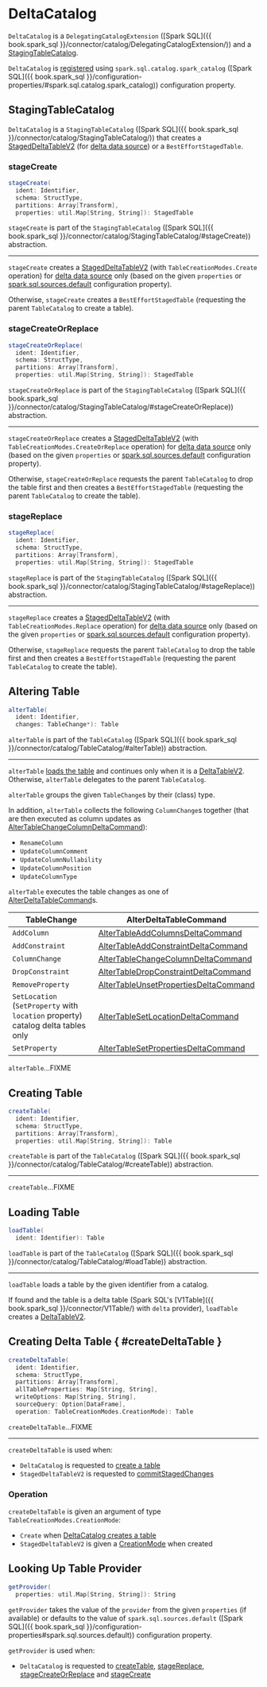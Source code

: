 # DeltaCatalog

`DeltaCatalog` is a `DelegatingCatalogExtension` ([Spark SQL]({{ book.spark_sql }}/connector/catalog/DelegatingCatalogExtension/)) and a [StagingTableCatalog](#StagingTableCatalog).

`DeltaCatalog` is [registered](installation.md) using `spark.sql.catalog.spark_catalog` ([Spark SQL]({{ book.spark_sql }}/configuration-properties/#spark.sql.catalog.spark_catalog)) configuration property.

## <span id="StagingTableCatalog"> StagingTableCatalog

`DeltaCatalog` is a `StagingTableCatalog` ([Spark SQL]({{ book.spark_sql }}/connector/catalog/StagingTableCatalog/)) that creates a [StagedDeltaTableV2](StagedDeltaTableV2.md) (for [delta data source](spark-connector/DeltaSourceUtils.md#isDeltaDataSourceName)) or a `BestEffortStagedTable`.

### <span id="stageCreate"> stageCreate

```scala
stageCreate(
  ident: Identifier,
  schema: StructType,
  partitions: Array[Transform],
  properties: util.Map[String, String]): StagedTable
```

`stageCreate` is part of the `StagingTableCatalog` ([Spark SQL]({{ book.spark_sql }}/connector/catalog/StagingTableCatalog/#stageCreate)) abstraction.

---

`stageCreate` creates a [StagedDeltaTableV2](StagedDeltaTableV2.md) (with `TableCreationModes.Create` operation) for [delta data source](spark-connector/DeltaSourceUtils.md#isDeltaDataSourceName) only (based on the given `properties` or [spark.sql.sources.default](#getProvider) configuration property).

Otherwise, `stageCreate` creates a `BestEffortStagedTable` (requesting the parent `TableCatalog` to create a table).

### <span id="stageCreateOrReplace"> stageCreateOrReplace

```scala
stageCreateOrReplace(
  ident: Identifier,
  schema: StructType,
  partitions: Array[Transform],
  properties: util.Map[String, String]): StagedTable
```

`stageCreateOrReplace` is part of the `StagingTableCatalog` ([Spark SQL]({{ book.spark_sql }}/connector/catalog/StagingTableCatalog/#stageCreateOrReplace)) abstraction.

---

`stageCreateOrReplace` creates a [StagedDeltaTableV2](StagedDeltaTableV2.md) (with `TableCreationModes.CreateOrReplace` operation) for [delta data source](spark-connector/DeltaSourceUtils.md#isDeltaDataSourceName) only (based on the given `properties` or [spark.sql.sources.default](#getProvider) configuration property).

Otherwise, `stageCreateOrReplace` requests the parent `TableCatalog` to drop the table first and then creates a `BestEffortStagedTable` (requesting the parent `TableCatalog` to create the table).

### <span id="stageReplace"> stageReplace

```scala
stageReplace(
  ident: Identifier,
  schema: StructType,
  partitions: Array[Transform],
  properties: util.Map[String, String]): StagedTable
```

`stageReplace` is part of the `StagingTableCatalog` ([Spark SQL]({{ book.spark_sql }}/connector/catalog/StagingTableCatalog/#stageReplace)) abstraction.

---

`stageReplace` creates a [StagedDeltaTableV2](StagedDeltaTableV2.md) (with `TableCreationModes.Replace` operation) for [delta data source](spark-connector/DeltaSourceUtils.md#isDeltaDataSourceName) only (based on the given `properties` or [spark.sql.sources.default](#getProvider) configuration property).

Otherwise, `stageReplace` requests the parent `TableCatalog` to drop the table first and then creates a `BestEffortStagedTable` (requesting the parent `TableCatalog` to create the table).

## <span id="alterTable"> Altering Table

```scala
alterTable(
  ident: Identifier,
  changes: TableChange*): Table
```

`alterTable` is part of the `TableCatalog` ([Spark SQL]({{ book.spark_sql }}/connector/catalog/TableCatalog/#alterTable)) abstraction.

---

`alterTable` [loads the table](#loadTable) and continues only when it is a [DeltaTableV2](DeltaTableV2.md). Otherwise, `alterTable` delegates to the parent `TableCatalog`.

`alterTable` groups the given `TableChange`s by their (class) type.

In addition, `alterTable` collects the following `ColumnChange`s together (that are then executed as column updates as [AlterTableChangeColumnDeltaCommand](commands/alter/AlterTableChangeColumnDeltaCommand.md)):

* `RenameColumn`
* `UpdateColumnComment`
* `UpdateColumnNullability`
* `UpdateColumnPosition`
* `UpdateColumnType`

`alterTable` executes the table changes as one of [AlterDeltaTableCommand](commands/alter/AlterDeltaTableCommand.md)s.

TableChange | AlterDeltaTableCommand
------------|----------
 `AddColumn` | [AlterTableAddColumnsDeltaCommand](commands/alter/AlterTableAddColumnsDeltaCommand.md)
 `AddConstraint` | [AlterTableAddConstraintDeltaCommand](commands/alter/AlterTableAddConstraintDeltaCommand.md)
 `ColumnChange` | [AlterTableChangeColumnDeltaCommand](commands/alter/AlterTableChangeColumnDeltaCommand.md)
 `DropConstraint` | [AlterTableDropConstraintDeltaCommand](commands/alter/AlterTableDropConstraintDeltaCommand.md)
 `RemoveProperty` | [AlterTableUnsetPropertiesDeltaCommand](commands/alter/AlterTableUnsetPropertiesDeltaCommand.md)
 `SetLocation`<br>(`SetProperty` with `location` property)<br>catalog delta tables only | [AlterTableSetLocationDeltaCommand](commands/alter/AlterTableSetLocationDeltaCommand.md)
 `SetProperty` | [AlterTableSetPropertiesDeltaCommand](commands/alter/AlterTableSetPropertiesDeltaCommand.md)

`alterTable`...FIXME

## <span id="createTable"> Creating Table

```scala
createTable(
  ident: Identifier,
  schema: StructType,
  partitions: Array[Transform],
  properties: util.Map[String, String]): Table
```

`createTable` is part of the `TableCatalog` ([Spark SQL]({{ book.spark_sql }}/connector/catalog/TableCatalog/#createTable)) abstraction.

---

`createTable`...FIXME

## <span id="loadTable"> Loading Table

```scala
loadTable(
  ident: Identifier): Table
```

`loadTable` is part of the `TableCatalog` ([Spark SQL]({{ book.spark_sql }}/connector/catalog/TableCatalog/#loadTable)) abstraction.

---

`loadTable` loads a table by the given identifier from a catalog.

If found and the table is a delta table (Spark SQL's [V1Table]({{ book.spark_sql }}/connector/V1Table/) with `delta` provider), `loadTable` creates a [DeltaTableV2](DeltaTableV2.md).

## Creating Delta Table { #createDeltaTable }

```scala
createDeltaTable(
  ident: Identifier,
  schema: StructType,
  partitions: Array[Transform],
  allTableProperties: Map[String, String],
  writeOptions: Map[String, String],
  sourceQuery: Option[DataFrame],
  operation: TableCreationModes.CreationMode): Table
```

`createDeltaTable`...FIXME

---

`createDeltaTable` is used when:

* `DeltaCatalog` is requested to [create a table](#createTable)
* `StagedDeltaTableV2` is requested to [commitStagedChanges](StagedDeltaTableV2.md#commitStagedChanges)

### <span id="createDeltaTable-operation"> Operation

`createDeltaTable` is given an argument of type `TableCreationModes.CreationMode`:

* `Create` when [DeltaCatalog creates a table](#createTable)
* `StagedDeltaTableV2` is given a [CreationMode](StagedDeltaTableV2.md#operation) when created

## <span id="getProvider"> Looking Up Table Provider

```scala
getProvider(
  properties: util.Map[String, String]): String
```

`getProvider` takes the value of the `provider` from the given `properties` (if available) or defaults to the value of `spark.sql.sources.default` ([Spark SQL]({{ book.spark_sql }}/configuration-properties#spark.sql.sources.default)) configuration property.

`getProvider` is used when:

* `DeltaCatalog` is requested to [createTable](#createTable), [stageReplace](#stageReplace), [stageCreateOrReplace](#stageCreateOrReplace) and [stageCreate](#stageCreate)
